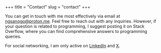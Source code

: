 +++
title = "Contact"
slug = "contact"
+++

You can get in touch with me most effectively via email at [ngsanogo@proton.me](ngsanogo@proton.me). Feel free to reach out with any inquiries. However, if your question is related to programming, I suggest posting it on Stack Overflow, where you can find comprehensive answers to programming queries.

For social networking, I am only active on [LinkedIn](https://www.linkedin.com/in/ngsanogo/) and [X](https://twitter.com/ngsanogo).